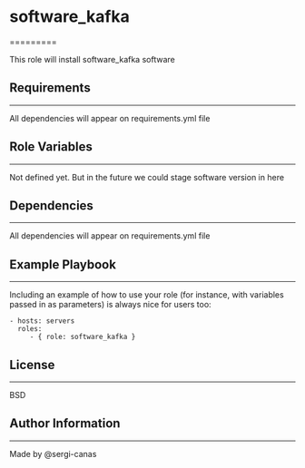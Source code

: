 # software_kafka
=========

This role will install software_kafka software

## Requirements
------------

All dependencies will appear on requirements.yml file

## Role Variables
--------------

Not defined yet. But in the future we could stage software version in here

## Dependencies
------------

All dependencies will appear on requirements.yml file

## Example Playbook
----------------

Including an example of how to use your role (for instance, with variables passed in as parameters) is always nice for users too:

    - hosts: servers
      roles:
         - { role: software_kafka }

## License
-------

BSD

## Author Information
------------------
Made by @sergi-canas
